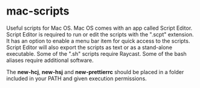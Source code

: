 # mac-scripts

Useful scripts for Mac OS. Mac OS comes with an app called Script Editor. Script Editor is required to run or edit the scripts with the ".scpt" extension. It has an option to enable a menu bar item for quick access to the scripts. Script Editor will also export the scripts as text or as a stand-alone executable. Some of the ".sh" scripts require Raycast. Some of the bash aliases require additional software.

The **new-hcj**, **new-hsj** and **new-prettierrc** should be placed in a folder included in your PATH and given execution permissions.
